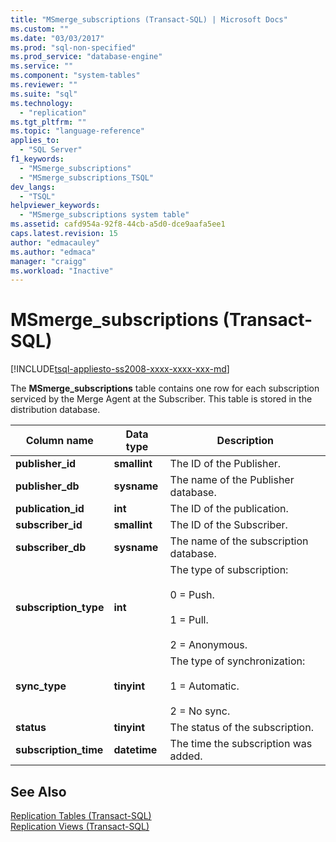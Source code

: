 ```yaml
---
title: "MSmerge_subscriptions (Transact-SQL) | Microsoft Docs"
ms.custom: ""
ms.date: "03/03/2017"
ms.prod: "sql-non-specified"
ms.prod_service: "database-engine"
ms.service: ""
ms.component: "system-tables"
ms.reviewer: ""
ms.suite: "sql"
ms.technology: 
  - "replication"
ms.tgt_pltfrm: ""
ms.topic: "language-reference"
applies_to: 
  - "SQL Server"
f1_keywords: 
  - "MSmerge_subscriptions"
  - "MSmerge_subscriptions_TSQL"
dev_langs: 
  - "TSQL"
helpviewer_keywords: 
  - "MSmerge_subscriptions system table"
ms.assetid: cafd954a-92f8-44cb-a5d0-dce9aafa5ee1
caps.latest.revision: 15
author: "edmacauley"
ms.author: "edmaca"
manager: "craigg"
ms.workload: "Inactive"
---
```

# MSmerge_subscriptions (Transact-SQL)
[!INCLUDE[tsql-appliesto-ss2008-xxxx-xxxx-xxx-md](../../includes/tsql-appliesto-ss2008-xxxx-xxxx-xxx-md.md)]

  The **MSmerge_subscriptions** table contains one row for each subscription serviced by the Merge Agent at the Subscriber. This table is stored in the distribution database.  
  
|Column name|Data type|Description|  
|-----------------|---------------|-----------------|  
|**publisher_id**|**smallint**|The ID of the Publisher.|  
|**publisher_db**|**sysname**|The name of the Publisher database.|  
|**publication_id**|**int**|The ID of the publication.|  
|**subscriber_id**|**smallint**|The ID of the Subscriber.|  
|**subscriber_db**|**sysname**|The name of the subscription database.|  
|**subscription_type**|**int**|The type of subscription:<br /><br /> 0 = Push.<br /><br /> 1 = Pull.<br /><br /> 2 = Anonymous.|  
|**sync_type**|**tinyint**|The type of synchronization:<br /><br /> 1 = Automatic.<br /><br /> 2 = No sync.|  
|**status**|**tinyint**|The status of the subscription.|  
|**subscription_time**|**datetime**|The time the subscription was added.|  
  
## See Also  
 [Replication Tables &#40;Transact-SQL&#41;](../../relational-databases/system-tables/replication-tables-transact-sql.md)   
 [Replication Views &#40;Transact-SQL&#41;](../../relational-databases/system-views/replication-views-transact-sql.md)  
  
  
